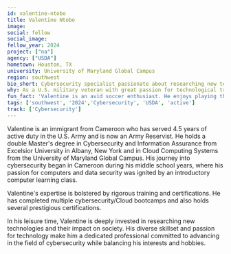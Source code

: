 ```yaml
---
id: valentine-ntobo
title: Valentine Ntobo
image: 
social: fellow
social_image: 
fellow_year: 2024
project: ["na"]
agency: ["USDA"]
hometown: Houston, TX
university: University of Maryland Global Campus 
region: southwest
bio_short: Cybersecurity specialist passionate about researching new technologies and their impact on society
why: As a U.S. military veteran with great passion for technological transformation, I joined the U.S. Digital Corps to help promote its vision and to continue serving my country by keeping it safe. 
fun_fact: 'Valentine is an avid soccer enthusiast. He enjoys playing the sport as much as he loves watching it.'
tags: ['southwest', '2024','Cybersecurity', 'USDA', 'active']
track: ['Cybersecurity']
---
```


Valentine is an immigrant from Cameroon who has served 4.5 years of active duty in the U.S. Army and is now an Army Reservist. He holds a double Master's degree in Cybersecurity and Information Assurance from Excelsior University in Albany, New York and in Cloud Computing Systems from the University of Maryland Global Campus. His journey into cybersecurity began in Cameroon during his middle school years, where his passion for computers and data security was ignited by an introductory computer learning class.

Valentine's expertise is bolstered by rigorous training and certifications. He has completed multiple cybersecurity/Cloud bootcamps and also holds several prestigious certifications.

In his leisure time, Valentine is deeply invested in researching new technologies and their impact on society. His diverse skillset and passion for technology make him a dedicated professional committed to advancing in the field of cybersecurity while balancing his interests and hobbies.

